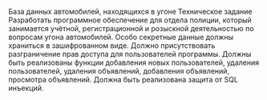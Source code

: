 База данных автомобилей, находящихся в угоне
Техническое задание
Разработать программное обеспечение для отдела полиции, который занимается учётной, регистрационной и розыскной деятельностью по вопросам угона автомобилей. Особо секретные данные должны храниться в зашифрованном виде. Должно присутствовать разграничение прав доступа для пользователей программы. Должны быть реализованы функции добавления новых пользователей, удаления пользователей, удаления объявлений, добавления объявлений, просмотра объявлений. Должна быть реализована защита от SQL инъекций.
